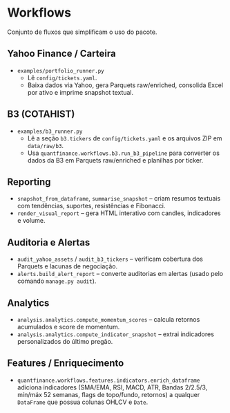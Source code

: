 # Workflows

Conjunto de fluxos que simplificam o uso do pacote.

## Yahoo Finance / Carteira

- `examples/portfolio_runner.py`
  - Lê `config/tickets.yaml`.
  - Baixa dados via Yahoo, gera Parquets raw/enriched, consolida Excel por ativo e imprime snapshot textual.

## B3 (COTAHIST)

- `examples/b3_runner.py`
  - Lê a seção `b3.tickers` de `config/tickets.yaml` e os arquivos ZIP em `data/raw/b3`.
  - Usa `quantfinance.workflows.b3.run_b3_pipeline` para converter os dados da B3 em Parquets raw/enriched e planilhas por ticker.

## Reporting

- `snapshot_from_dataframe`, `summarise_snapshot` – criam resumos textuais com tendências, suportes, resistências e Fibonacci.
- `render_visual_report` – gera HTML interativo com candles, indicadores e volume.

## Auditoria e Alertas

- `audit_yahoo_assets` / `audit_b3_tickers` – verificam cobertura dos Parquets e lacunas de negociação.
- `alerts.build_alert_report` – converte auditorias em alertas (usado pelo comando `manage.py audit`).

## Analytics

- `analysis.analytics.compute_momentum_scores` – calcula retornos acumulados e score de momentum.
- `analysis.analytics.compute_indicator_snapshot` – extrai indicadores personalizados do último pregão.

## Features / Enriquecimento

- `quantfinance.workflows.features.indicators.enrich_dataframe` adiciona indicadores (SMA/EMA, RSI, MACD, ATR, Bandas 2/2.5/3, mín/máx 52 semanas, flags de topo/fundo, retornos) a qualquer `DataFrame` que possua colunas OHLCV e `Date`.
